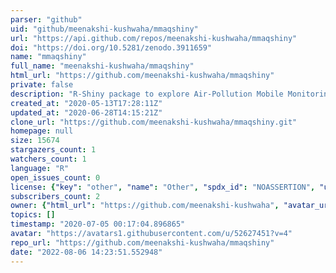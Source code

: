 ```yaml
---
parser: "github"
uid: "github/meenakshi-kushwaha/mmaqshiny"
url: "https://api.github.com/repos/meenakshi-kushwaha/mmaqshiny"
doi: "https://doi.org/10.5281/zenodo.3911659"
name: "mmaqshiny"
full_name: "meenakshi-kushwaha/mmaqshiny"
html_url: "https://github.com/meenakshi-kushwaha/mmaqshiny"
private: false
description: "R-Shiny package to explore Air-Pollution Mobile Monitoring data "
created_at: "2020-05-13T17:28:11Z"
updated_at: "2020-06-28T14:15:21Z"
clone_url: "https://github.com/meenakshi-kushwaha/mmaqshiny.git"
homepage: null
size: 15674
stargazers_count: 1
watchers_count: 1
language: "R"
open_issues_count: 0
license: {"key": "other", "name": "Other", "spdx_id": "NOASSERTION", "url": null, "node_id": "MDc6TGljZW5zZTA="}
subscribers_count: 2
owner: {"html_url": "https://github.com/meenakshi-kushwaha", "avatar_url": "https://avatars1.githubusercontent.com/u/52627451?v=4", "login": "meenakshi-kushwaha", "type": "User"}
topics: []
timestamp: "2020-07-05 00:17:04.896865"
avatar: "https://avatars1.githubusercontent.com/u/52627451?v=4"
repo_url: "https://github.com/meenakshi-kushwaha/mmaqshiny"
date: "2022-08-06 14:23:51.552948"
---
```


